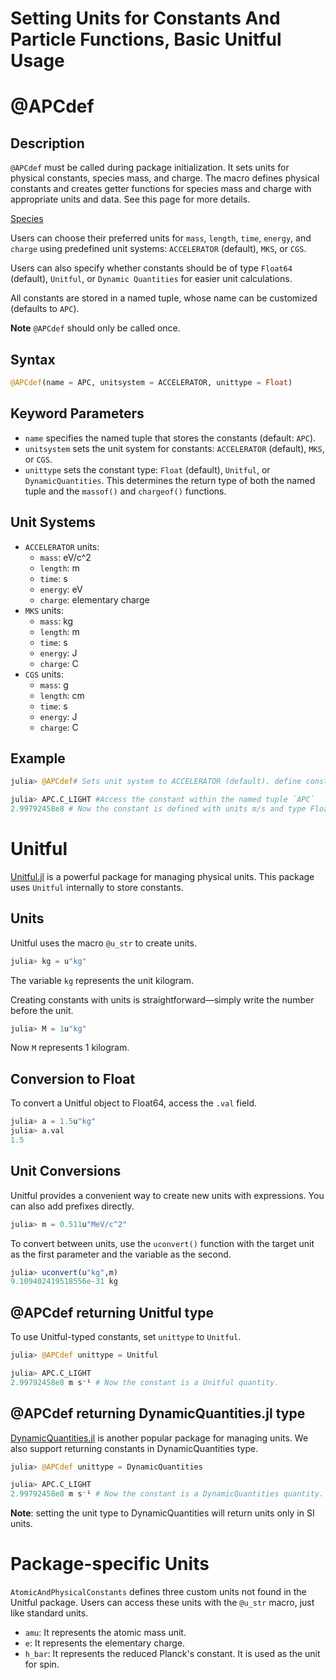 # Setting Units for Constants And Particle Functions, Basic Unitful Usage

# @APCdef

## Description

`@APCdef` must be called during package initialization. It sets units for physical constants, species mass, and charge. The macro defines physical constants and creates getter functions for species mass and charge with appropriate units and data. See this page for more details.

[Species](species.md)

Users can choose their preferred units for `mass`, `length`, `time`, `energy`, and `charge` using predefined unit systems: `ACCELERATOR` (default), `MKS`, or `CGS`.

Users can also specify whether constants should be of type `Float64` (default), `Unitful`, or `Dynamic Quantities` for easier unit calculations.

All constants are stored in a named tuple, whose name can be customized (defaults to `APC`).

**Note** `@APCdef` should only be called once.

## **Syntax**

```julia
@APCdef(name = APC, unitsystem = ACCELERATOR, unittype = Float)
```

## Keyword Parameters

- `name` specifies the named tuple that stores the constants (default: `APC`).
- `unitsystem` sets the unit system for constants: `ACCELERATOR` (default), `MKS`, or `CGS`.
- `unittype` sets the constant type: `Float` (default), `Unitful`, or `DynamicQuantities`. This determines the return type of both the named tuple and the `massof()` and `chargeof()` functions.

## Unit Systems

- `ACCELERATOR` units:
    - `mass`: eV/c^2
    - `length`: m
    - `time`: s
    - `energy`: eV
    - `charge`: elementary charge
- `MKS` units:
    - `mass`: kg
    - `length`: m
    - `time`: s
    - `energy`: J
    - `charge`: C
- `CGS` units:
    - `mass`: g
    - `length`: cm
    - `time`: s
    - `energy`: J
    - `charge`: C

## **Example**

```julia
julia> @APCdef# Sets unit system to ACCELERATOR (default). define constants with type Float64

julia> APC.C_LIGHT #Access the constant within the named tuple `APC`
2.99792458e8 # Now the constant is defined with units m/s and type Float64.
```

# **Unitful**

[Unitful.jl](https://github.com/PainterQubits/Unitful.jl) is a powerful package for managing physical units. This package uses `Unitful` internally to store constants.

## **Units**

Unitful uses the macro `@u_str` to create units.

```julia
julia> kg = u"kg"
```

The variable `kg` represents the unit kilogram.

Creating constants with units is straightforward—simply write the number before the unit.

```julia
julia> M = 1u"kg"
```

Now `M` represents 1 kilogram.

## **Conversion to Float**

To convert a Unitful object to Float64, access the `.val` field.

```julia
julia> a = 1.5u"kg"
julia> a.val
1.5
```

## **Unit Conversions**

Unitful provides a convenient way to create new units with expressions. You can also add prefixes directly.

```julia
julia> m = 0.511u"MeV/c^2"
```

To convert between units, use the `uconvert()` function with the target unit as the first parameter and the variable as the second.

```julia
julia> uconvert(u"kg",m)
9.109402419518556e-31 kg
```

## @APCdef returning Unitful type

To use Unitful-typed constants, set `unittype` to `Unitful`.

```julia
julia> @APCdef unittype = Unitful 

julia> APC.C_LIGHT 
2.99792458e8 m s⁻¹ # Now the constant is a Unitful quantity.
```

## @APCdef returning DynamicQuantities.jl type

[DynamicQuantities.jl](https://github.com/SymbolicML/DynamicQuantities.jl) is another popular package for managing units. We also support returning constants in DynamicQuantities type.

```julia
julia> @APCdef unittype = DynamicQuantities

julia> APC.C_LIGHT 
2.99792458e8 m s⁻¹ # Now the constant is a DynamicQuantities quantity.
```

**Note**: setting the unit type to DynamicQuantities will return units only in SI units.

# Package-specific Units

`AtomicAndPhysicalConstants` defines three custom units not found in the Unitful package. Users can access these units with the `@u_str` macro, just like standard units.

- `amu`: It represents the atomic mass unit.
- `e`: It represents the elementary charge.
- `h_bar`: It represents the reduced Planck's constant. It is used as the unit for spin.
